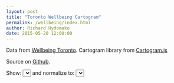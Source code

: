 ```yaml
---
layout: post
title: "Toronto Wellbeing Cartogram"
permalink: /wellbeing/index.html
author: Richard Hydomako
date: 2015-05-20 12:00:00
---
```

    
Data from [Wellbeing Toronto](http://toronto.ca/wellbeing). Cartogram library from [Cartogram.js](https://github.com/shawnbot/d3-cartogram/)

Source on [Github](https://github.com/rhydomako/rhydomako.ca/tree/master/posts/wellbeingCartogram/).

<link rel="stylesheet" href="/posts/wellbeingCartogram/css/leaflet.css" />
<link rel="stylesheet" href="/posts/wellbeingCartogram/css/style.css"/>

<div class="home">
  <form>
    <p>
      <label>Show: <select id="field"></select></label>
      <label> and normalize to: <select id="scale"></select></label>
      <span id="status"></span>
    </p>
  </form>
  <div id="map"></div>
</div>

<script src="/posts/wellbeingCartogram/js/libs/d3.v3.min.js" type="text/javascript"></script>
<script src="/posts/wellbeingCartogram/js/libs/topojson.v1.min.js" type="text/javascript"></script>
<script src="/posts/wellbeingCartogram/js/libs/queue.v1.min.js" type="text/javascript"></script>
<script src="/posts/wellbeingCartogram/js/libs/leaflet.js" type="text/javascript"></script>
<script src="/posts/wellbeingCartogram/js/libs/cartogram.js" type="text/javascript"></script>

<script src="/posts/wellbeingCartogram/js/script.js" type="text/javascript"></script>
